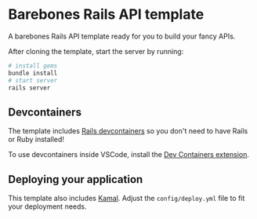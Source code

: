 # Barebones Rails API template

A barebones Rails API template ready for you to build your fancy APIs.

After cloning the template, start the server by running:

```bash
# install gems
bundle install
# start server
rails server
```

## Devcontainers

The template includes [Rails devcontainers](https://github.com/rails/devcontainer) so you don't need to have Rails or Ruby installed!

To use devcontainers inside VSCode, install the [Dev Containers extension](https://marketplace.visualstudio.com/items?itemName=ms-vscode-remote.remote-containers).

## Deploying your application

This template also includes [Kamal](https://kamal-deploy.org/). Adjust the `config/deploy.yml` file to fit your deployment needs.